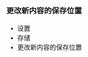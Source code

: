 <span  style="font-family: Simsun,serif; font-size: 17px; ">

### 更改新内容的保存位置

- 设置
- 存储
- 更改新内容的保存位置

</span>
